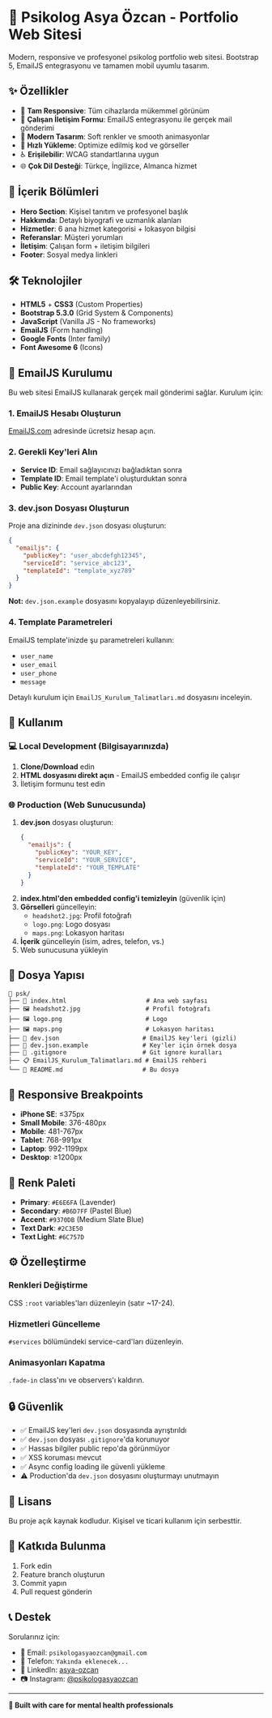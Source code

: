 # 🧠 Psikolog Asya Özcan - Portfolio Web Sitesi

Modern, responsive ve profesyonel psikolog portfolio web sitesi. Bootstrap 5, EmailJS entegrasyonu ve tamamen mobil uyumlu tasarım.

## ✨ Özellikler

- 📱 **Tam Responsive**: Tüm cihazlarda mükemmel görünüm
- 💌 **Çalışan İletişim Formu**: EmailJS entegrasyonu ile gerçek mail gönderimi
- 🎨 **Modern Tasarım**: Soft renkler ve smooth animasyonlar
- 🚀 **Hızlı Yükleme**: Optimize edilmiş kod ve görseller
- ♿ **Erişilebilir**: WCAG standartlarına uygun
- 🌐 **Çok Dil Desteği**: Türkçe, İngilizce, Almanca hizmet

## 🎯 İçerik Bölümleri

- **Hero Section**: Kişisel tanıtım ve profesyonel başlık
- **Hakkımda**: Detaylı biyografi ve uzmanlık alanları
- **Hizmetler**: 6 ana hizmet kategorisi + lokasyon bilgisi
- **Referanslar**: Müşteri yorumları
- **İletişim**: Çalışan form + iletişim bilgileri
- **Footer**: Sosyal medya linkleri

## 🛠️ Teknolojiler

- **HTML5** + **CSS3** (Custom Properties)
- **Bootstrap 5.3.0** (Grid System & Components)
- **JavaScript** (Vanilla JS - No frameworks)
- **EmailJS** (Form handling)
- **Google Fonts** (Inter family)
- **Font Awesome 6** (Icons)

## 📧 EmailJS Kurulumu

Bu web sitesi EmailJS kullanarak gerçek mail gönderimi sağlar. Kurulum için:

### 1. EmailJS Hesabı Oluşturun
[EmailJS.com](https://www.emailjs.com/) adresinde ücretsiz hesap açın.

### 2. Gerekli Key'leri Alın
- **Service ID**: Email sağlayıcınızı bağladıktan sonra
- **Template ID**: Email template'i oluşturduktan sonra  
- **Public Key**: Account ayarlarından

### 3. dev.json Dosyası Oluşturun
Proje ana dizininde `dev.json` dosyası oluşturun:

```json
{
  "emailjs": {
    "publicKey": "user_abcdefgh12345",
    "serviceId": "service_abc123",
    "templateId": "template_xyz789"
  }
}
```

**Not:** `dev.json.example` dosyasını kopyalayıp düzenleyebilirsiniz.

### 4. Template Parametreleri
EmailJS template'inizde şu parametreleri kullanın:
- `user_name`
- `user_email`
- `user_phone`
- `message`

Detaylı kurulum için `EmailJS_Kurulum_Talimatları.md` dosyasını inceleyin.

## 🚀 Kullanım

### 💻 Local Development (Bilgisayarınızda)
1. **Clone/Download** edin
2. **HTML dosyasını direkt açın** - EmailJS embedded config ile çalışır
3. İletişim formunu test edin

### 🌐 Production (Web Sunucusunda)  
1. **dev.json** dosyası oluşturun:
   ```json
   {
     "emailjs": {
       "publicKey": "YOUR_KEY",
       "serviceId": "YOUR_SERVICE",
       "templateId": "YOUR_TEMPLATE"
     }
   }
   ```
2. **index.html'den embedded config'i temizleyin** (güvenlik için)
3. **Görselleri** güncelleyin:
   - `headshot2.jpg`: Profil fotoğrafı
   - `logo.png`: Logo dosyası
   - `maps.png`: Lokasyon haritası
4. **İçerik** güncelleyin (isim, adres, telefon, vs.)
5. Web sunucusuna yükleyin

## 📁 Dosya Yapısı

```
📁 psk/
├── 📄 index.html                      # Ana web sayfası
├── 🖼️ headshot2.jpg                  # Profil fotoğrafı
├── 🖼️ logo.png                       # Logo
├── 🖼️ maps.png                       # Lokasyon haritası
├── 🔐 dev.json                       # EmailJS key'leri (gizli)
├── 📄 dev.json.example               # Key'ler için örnek dosya
├── 🚫 .gitignore                     # Git ignore kuralları
├── 📋 EmailJS_Kurulum_Talimatları.md # EmailJS rehberi
└── 📖 README.md                      # Bu dosya
```

## 📱 Responsive Breakpoints

- **iPhone SE**: ≤375px
- **Small Mobile**: 376-480px
- **Mobile**: 481-767px
- **Tablet**: 768-991px
- **Laptop**: 992-1199px
- **Desktop**: ≥1200px

## 🎨 Renk Paleti

- **Primary**: `#E6E6FA` (Lavender)
- **Secondary**: `#B6D7FF` (Pastel Blue)
- **Accent**: `#9370DB` (Medium Slate Blue)
- **Text Dark**: `#2C3E50`
- **Text Light**: `#6C757D`

## ⚙️ Özelleştirme

### Renkleri Değiştirme
CSS `:root` variables'ları düzenleyin (satır ~17-24).

### Hizmetleri Güncelleme
`#services` bölümündeki service-card'ları düzenleyin.

### Animasyonları Kapatma
`.fade-in` class'ını ve observers'ı kaldırın.

## 🔒 Güvenlik

- ✅ EmailJS key'leri `dev.json` dosyasında ayrıştırıldı
- ✅ `dev.json` dosyası `.gitignore`'da korunuyor
- ✅ Hassas bilgiler public repo'da görünmüyor
- ✅ XSS koruması mevcut
- ✅ Async config loading ile güvenli yükleme
- ⚠️ Production'da `dev.json` dosyasını oluşturmayı unutmayın

## 📄 Lisans

Bu proje açık kaynak kodludur. Kişisel ve ticari kullanım için serbesttir.

## 🤝 Katkıda Bulunma

1. Fork edin
2. Feature branch oluşturun
3. Commit yapın
4. Pull request gönderin

## 📞 Destek

Sorularınız için:
- 📧 Email: `psikologasyaozcan@gmail.com`
- 📱 Telefon: `Yakında eklenecek...`
- 💼 LinkedIn: [asya-ozcan](https://www.linkedin.com/in/asya-ozcan/)
- 📷 Instagram: [@psikologasyaozcan](https://www.instagram.com/psikologasyaozcan/)

---

**💜 Built with care for mental health professionals** 